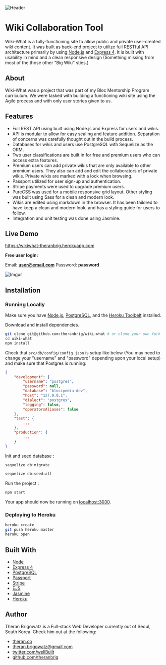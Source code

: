 

![Header](https://i.imgur.com/4z4ngjB.png)

# Wiki Collaboration Tool

Wiki-What is a fully-functioning site to allow public and private user-created wiki content.  It was built as back-end project to utilize full RESTful API architecture primarily by using [Node.js](https://github.com/nodejs/node) and [Express 4](https://github.com/expressjs/express).  It is built with usability in mind and a clean responsive design (Something missing from most of the those other "Big Wiki" sties.)

## About

Wiki-What was a project that was part of my Bloc Mentorship Program curriculum.  We were tasked with building a functioning wiki site using the Agile process and with only user stories given to us.

## Features

* Full REST API using built using Node.js and Express for users and wikis.
* API is modular to allow for easy scaling and feature addition.  Separation of concerns was carefully thought out in the build process.
* Databases for wikis and users use PostgreSQL with Sequelize as the ORM.
* Two user classifications are built in for free and premium users who can access extra features.
* Premium users can add private wikis that are only available to other premium users.  They also can add and edit the collaborators of private wikis.  Private wikis are marked with a lock when browsing.
* Passport utilized for user sign-up and authentication.
* Stripe payments were used to upgrade premium users.
* PureCSS was used for a mobile responsive grid layout.  Other styling was built using Sass for a clean and modern look.
* Wikis are edited using markdown in the browser.  It has been tailored to have keep a clean and modern look, and has a styling guide for users to follow.
* Integration and unit testing was done using Jasmine.

## Live Demo

https://wikiwhat-theranbrig.herokuapp.com

**Free user login:**

Email: **user@email.com**
Password: **password**

![Imgur](https://i.imgur.com/MKnPtcn.jpg)

## Installation

### Running Locally

Make sure you have [Node.js](http://nodejs.org/), [PostgreSQL](https://github.com/postgres/postgres), and the [Heroku Toolbelt](https://toolbelt.heroku.com/) installed.

Download and install dependencies.

```sh
git clone git@github.com:theranbrig/wiki-what # or clone your own fork
cd wiki-what
npm install
```

Check that `src/db/config/config.json` is setup like below (You may need to change your "username" and "password" depending upon your local setup) and make sure that Postgres is running:

```json
{
	"development": {
		"username": "postgres",
		"password": null,
		"database": "blocipedia-dev",
		"host": "127.0.0.1",
		"dialect": "postgres",
		"logging": false,
		"operatorsAliases": false
	},
	"test": {
		...
	},
	"production": {
		...
	}
}
```

Init and seed database :

```sh
sequelize db:migrate

sequelize db:seed:all
```

Run the project :

```sh
npm start
```

Your app should now be running on [localhost:3000](http://localhost:3000/).

### Deploying to Heroku

```sh
heroku create
git push heroku master
heroku open
```

## Built With

* [Node](https://github.com/nodejs/node)
* [Express 4](https://github.com/expressjs/express)
* [PostgreSQL](https://github.com/postgres/postgres)
* [Passport](https://github.com/jaredhanson/passport)
* [Stripe](https://github.com/stripe/stripe-node)
* [EJS](http://ejs.co/)
* [Jasmine](https://github.com/jasmine/jasmine)
* [Heroku](https://github.com/heroku)

## Author

Theran Brigowatz is a Full-stack Web Developer currently out of Seoul, South Korea.  Check him out at the following:

* [theran.co](www.theran.co)
* theran.brigowatz@gmail.com
* [twitter.com/wellBuilt](www.twitter.com/wellBuilt)
* [github.com/theranbrig](www.github.com/theranbrig)



